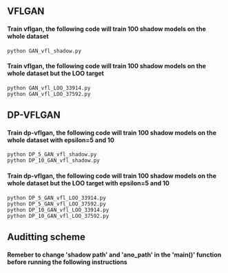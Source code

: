 ## VFLGAN
#### Train vflgan, the following code will train 100 shadow models on the whole dataset
```train
python GAN_vfl_shadow.py
```
#### Train vflgan, the following code will train 100 shadow models on the whole dataset but the LOO target
```train
python GAN_vfl_LOO_33914.py
python GAN_vfl_LOO_37592.py
```

## DP-VFLGAN
#### Train dp-vflgan, the following code will train 100 shadow models on the whole dataset with epsilon=5 and 10
```train
python DP_5_GAN_vfl_shadow.py 
python DP_10_GAN_vfl_shadow.py 
```
#### Train dp-vflgan, the following code will train 100 shadow models on the whole dataset but the LOO target with epsilon=5 and 10
```train
python DP_5_GAN_vfl_LOO_33914.py
python DP_5_GAN_vfl_LOO_37592.py
python DP_10_GAN_vfl_LOO_33914.py
python DP_10_GAN_vfl_LOO_37592.py
```

## Auditting scheme
#### Remeber to change 'shadow path' and 'ano_path' in the 'main()' function before running the following instructions
